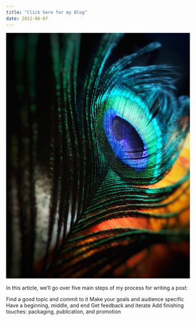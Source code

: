 ```yaml
---
title: "Click here for my Blog"
date: 2022-06-07
---
```


<img src="_posts/feather.png" alt="Feather">

In this article, we’ll go over five main steps of my process for writing a post:

Find a good topic and commit to it
Make your goals and audience specific
Have a beginning, middle, and end
Get feedback and iterate
Add finishing touches: packaging, publication, and promotion
